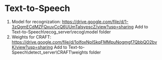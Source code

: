 # Text-to-Speech
1. Model for recognization: https://drive.google.com/file/d/1-3zQgmECdMZFQxuvCcQ6UUmTalsypscZ/view?usp=sharing
  Add to Text-to-Speech\recog_server\recog\model folder
2. Weights for CRAFT: https://drive.google.com/file/d/1oIfoxNpISkqFMMpuNogmgf7QbbQO2bvK/view?usp=sharing
  Add to Text-to-Speech\detect_server\CRAFT\weights folder
